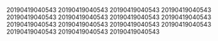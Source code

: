 20190419040543
20190419040543
20190419040543
20190419040543
20190419040543
20190419040543
20190419040543
20190419040543
20190419040543
20190419040543
20190419040543
20190419040543
20190419040543
20190419040543
20190419040543
